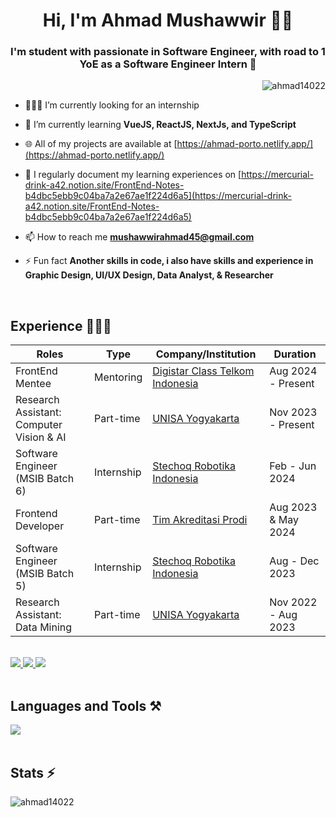 <h1 align="center">Hi, I'm Ahmad Mushawwir 👋🏻</h1>
<h3 align="center">I'm student with passionate in Software Engineer, with road to 1 YoE as a Software Engineer Intern 🚀</h3>

<p align="right"> <img src="https://komarev.com/ghpvc/?username=ahmad14022&label=Profile%20views&color=0e75b6&style=flat" alt="ahmad14022" /> </p>

- 🧑🏻‍💻 I’m currently looking for an internship

- 🌱 I’m currently learning **VueJS, ReactJS, NextJs, and TypeScript**

- 🌐 All of my projects are available at [https://ahmad-porto.netlify.app/](https://ahmad-porto.netlify.app/)

- 📝 I regularly document my learning experiences on [https://mercurial-drink-a42.notion.site/FrontEnd-Notes-b4dbc5ebb9c04ba7a2e67ae1f224d6a5](https://mercurial-drink-a42.notion.site/FrontEnd-Notes-b4dbc5ebb9c04ba7a2e67ae1f224d6a5)

- 📫 How to reach me **mushawwirahmad45@gmail.com**

- ⚡ Fun fact **Another skills in code, i also have skills and experience in Graphic Design, UI/UX Design, Data Analyst, & Researcher**
</br>

## Experience 🧑🏻‍💻

| Roles                                      | Type         | Company/Institution                                  | Duration               |
| ------------------------------------------- | ------------ | ----------------------------------------------------- | ---------------------- |
| FrontEnd Mentee     | Mentoring    | [Digistar Class Telkom Indonesia](https://class.digistartelkom.id/)    | Aug 2024 - Present     |
| Research Assistant: Computer Vision & AI     | Part-time    | [UNISA Yogyakarta](https://www.unisayogya.ac.id/)    | Nov 2023 - Present     |
| Software Engineer (MSIB Batch 6)                           | Internship   | [Stechoq Robotika Indonesia](https://stechoq.com/)  | Feb - Jun 2024     |
| Frontend Developer                          | Part-time    | [Tim Akreditasi Prodi](https://www.unisayogya.ac.id/)| Aug 2023 & May 2024     |
| Software Engineer (MSIB Batch 5)                           | Internship   | [Stechoq Robotika Indonesia](https://stechoq.com/)  | Aug - Dec 2023         |
| Research Assistant: Data Mining            | Part-time    | [UNISA Yogyakarta](https://www.unisayogya.ac.id/)    | Nov 2022 - Aug 2023    |

<br>
<div align="left"> 
  <a href="mushawwirahmad45@gmail.com">
    <img src="https://img.shields.io/badge/Gmail-333333?style=for-the-badge&logo=gmail&logoColor=red" />
  </a>
  <a href="https://www.linkedin.com/in/ahmadmushawwir" target="_blank">
    <img src="https://img.shields.io/badge/LinkedIn-0077B5?style=for-the-badge&logo=linkedin&logoColor=white" target="_blank" />
  </a>
  <a href="https://ahmad-porto.netlify.app" target="_blank">
     <img src="https://img.shields.io/badge/Portfolio-FF5722?style=for-the-badge&logo=todoist&logoColor=white" target="_blank" /> <!-- sqlite, safari, google-chrome are other good icon options -->
  </a>
</div>
</br>
<h2 align="left">Languages and Tools ⚒️</h2>
<div align="left">
    <img src="https://skillicons.dev/icons?i=vuejs,bootstrap,html,css,vscode,github,figma,sass,tailwind,git,react,nodejs,python,javascript,express,mongodb,c,java,mysql,kotlin,docker,gitlab,postman" />
    <br>
</div>
<br>
<h2 align="left">Stats ⚡</h2>
<p><img align="center" src="https://github-readme-stats.vercel.app/api/top-langs/?username=ahmad14022&hide=HTML&langs_count=8&layout=compact&theme=react&border_radius=10&size_weight=0.5&count_weight=0.5&exclude_repo=github-readme-stats" alt="ahmad14022" /></p>
